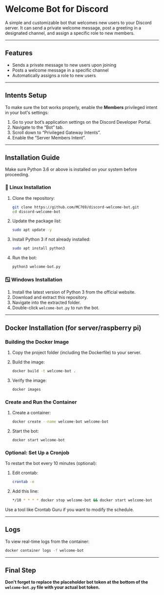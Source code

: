 
# Welcome Bot for Discord

A simple and customizable bot that welcomes new users to your Discord server. It can send a private welcome message, post a greeting in a designated channel, and assign a specific role to new members.

---

## Features

- Sends a private message to new users upon joining
- Posts a welcome message in a specific channel
- Automatically assigns a role to new users

---

## Intents Setup

To make sure the bot works properly, enable the **Members** privileged intent in your bot's settings:

1. Go to your bot’s application settings on the Discord Developer Portal.
2. Navigate to the “Bot” tab.
3. Scroll down to “Privileged Gateway Intents”.
4. Enable the “Server Members Intent”.

---

## Installation Guide

Make sure Python 3.6 or above is installed on your system before proceeding.

### 🐧 Linux Installation

1. Clone the repository:
   ```bash
   git clone https://github.com/MC769/discord-welcome-bot.git
   cd discord-welcome-bot
   ```

2. Update the package list:
   ```bash
   sudo apt update -y
   ```

3. Install Python 3 if not already installed:
   ```bash
   sudo apt install python3
   ```

4. Run the bot:
   ```bash
   python3 welcome-bot.py
   ```

### 🪟 Windows Installation

1. Install the latest version of Python 3 from the official website.
2. Download and extract this repository.
3. Navigate into the extracted folder.
4. Double-click `welcome-bot.py` to run the bot.

---

## Docker Installation (for server/raspberry pi)

### Building the Docker Image

1. Copy the project folder (including the Dockerfile) to your server.
2. Build the image:
   ```bash
   docker build -t welcome-bot .
   ```

3. Verify the image:
   ```bash
   docker images
   ```

### Create and Run the Container

1. Create a container:
   ```bash
   docker create --name welcome-bot welcome-bot
   ```

2. Start the bot:
   ```bash
   docker start welcome-bot
   ```

### Optional: Set Up a Cronjob

To restart the bot every 10 minutes (optional):

1. Edit crontab:
   ```bash
   crontab -e
   ```

2. Add this line:
   ```bash
   */10 * * * * docker stop welcome-bot && docker start welcome-bot
   ```

Use a tool like Crontab Guru if you want to modify the schedule.

---

## Logs

To view real-time logs from the container:

```bash
docker container logs -f welcome-bot
```

---

## Final Step

**Don't forget to replace the placeholder bot token at the bottom of the `welcome-bot.py` file with your actual bot token.**

